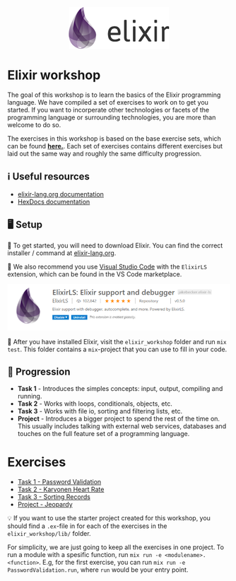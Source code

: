 
<p align="center">
  <img src="./img/elixir_logo.png">
</p>

# Elixir workshop


The goal of this workshop is to learn the basics of the Elixir programming language. We have compiled a set of exercises to work on to get you started. If you want to incorperate other technologies or facets of the programming language or surrounding technologies, you are more than welcome to do so. 

The exercises in this workshop is based on the base exercise sets, which can be found [**here.**](https://github.com/bergenpolyglotprogrammers/exercises). Each set of exercises contains different exercises but laid out the same way and roughly the same difficulty progression.

## :information_source: Useful resources
- [elixir-lang.org documentation](https://elixir-lang.org/getting-started/introduction.html)
- [HexDocs documentation](https://hexdocs.pm/elixir/Kernel.html)

## :desktop_computer: Setup

:wrench: To get started, you will need to download Elixir. You can find the correct installer / command at [elixir-lang.org](https://elixir-lang.org/install.html).

:wrench: We also recommend you use [Visual Studio Code](https://code.visualstudio.com/Download) with the `ElixirLS` extension, which can be found in the VS Code marketplace. 

<p align="center">
  <img src="./img/elixir_ls_marketplace.PNG">
</p>

:wrench: After you have installed Elixir, visit the `elixir_workshop` folder and run `mix test`. This folder contains a `mix`-project that you can use to fill in your code. 

## :rocket: Progression

- **Task 1** - Introduces the simples concepts: input, output, compiling and running.
- **Task 2** - Works with loops, conditionals, objects, etc.
- **Task 3** - Works with file io, sorting and filtering lists, etc.
- **Project** - Introduces a bigger project to spend the rest of the time on. This usually includes talking with external web services, databases and touches on the full feature set of a programming language.

# Exercises

- [Task 1 - Password Validation](./exercise_1.md)
- [Task 2 - Karvonen Heart Rate](./exercise_2.md)
- [Task 3 - Sorting Records](./exercise_3.md)
- [Project - Jeopardy](./project.md)

:bulb: If you want to use the starter project created for this workshop, you should find a `.ex`-file in for each of the exercises in the `elixir_workshop/lib/` folder. 

For simplicity, we are just going to keep all the exercises in one project. To run a module with a spesific function, run `mix run -e <modulename>.<function>`. E.g, for the first exercise, you can run `mix run -e PasswordValidation.run`, where `run` would be your entry point.